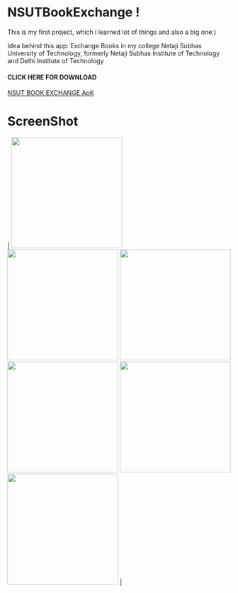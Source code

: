 # NSUTBookExchange ! 
This is my first project, which i learned lot of things and also a big one:)

Idea behind this app:
Exchange Books in my college Netaji Subhas University of Technology, formerly Netaji Subhas Institute of Technology and Delhi Institute of Technology

#### CLICK HERE FOR DOWNLOAD 
[NSUT BOOK EXCHANGE ApK](https://github.com/therealsanjeev/NSUTBookExchange/blob/master/NSUTBookEx.apk)

# ScreenShot
| <img src="https://raw.githubusercontent.com/therealsanjeev/NSUTBookExchange/master/Photos/Screenshot_20200214-005447.png" width="250"> <img src="https://raw.githubusercontent.com/therealsanjeev/NSUTBookExchange/master/Photos/Screenshot_20200214-005442.png" width="250"> 
<img src="https://raw.githubusercontent.com/therealsanjeev/NSUTBookExchange/master/Photos/Screenshot_20200214-005419.png" width="250"> 
<img src="https://raw.githubusercontent.com/therealsanjeev/NSUTBookExchange/master/Photos/Screenshot_20200214-005424.png" width="250"> 
<img src="https://raw.githubusercontent.com/therealsanjeev/NSUTBookExchange/master/Photos/Screenshot_20200214-005429.png" width="250"> 
<img src="https://raw.githubusercontent.com/therealsanjeev/NSUTBookExchange/master/Photos/Screenshot_20200214-005435.png" width="250"> |
